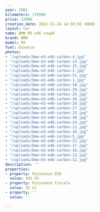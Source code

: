 ```yaml
---
year: 2002
kilometers: 176500
price: 32990
creation_date: 2022-11-24 14:20:58 +0000
layout: car
name: BMW M3 e46 coupé
brand: BMW
model: M3
fuel: Essence
photos:
- "/uploads/bmw-m3-e46-carbon-4.jpg"
- "/uploads/bmw-m3-e46-carbon-14.jpg"
- "/uploads/bmw-m3-e46-carbon-15.jpg"
- "/uploads/bmw-m3-e46-carbon-2.jpg"
- "/uploads/bmw-m3-e46-carbon-31.jpg"
- "/uploads/bmw-m3-e46-carbon-1.jpg"
- "/uploads/bmw-m3-e46-carbon-18.jpg"
- "/uploads/bmw-m3-e46-carbon-19.jpg"
- "/uploads/bmw-m3-e46-carbon-25.jpg"
- "/uploads/bmw-m3-e46-carbon-26.jpg"
- "/uploads/bmw-m3-e46-carbon-29.jpg"
- "/uploads/bmw-m3-e46-carbon-27.jpg"
- "/uploads/bmw-m3-e46-carbon-23.jpg"
- "/uploads/bmw-m3-e46-carbon-30.jpg"
- "/uploads/bmw-m3-e46-carbon-24.jpg"
- "/uploads/bmw-m3-e46-carbon-11.jpg"
- "/uploads/bmw-m3-e46-carbon-10.jpg"
- "/uploads/bmw-m3-e46-carbon-5.jpg"
- "/uploads/bmw-m3-e46-carbon-22.jpg"
- "/uploads/bmw-m3-e46-carbon-17.jpg"
- "/uploads/bmw-m3-e46-carbon-16.jpg"
- "/uploads/bmw-m3-e46-carbon-13.jpg"
- "/uploads/bmw-m3-e46-carbon-12.jpg"
description: ''
properties:
- property: Puissance DIN
  value: 343 Ch
- property: Puissance fiscale
  value: 25 Cv
- property: ''
  value: ''

---
```

